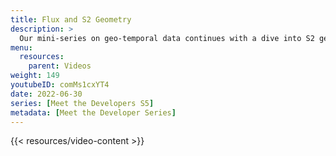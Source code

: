 ```yaml
---
title: Flux and S2 Geometry
description: >
  Our mini-series on geo-temporal data continues with a dive into S2 geometry. Here, Nathanial Cook describes what S2 geometry is, how it accelerates geo-spatial data processing, and how to use S2 cell data in InfluxDB. To learn more about the basics of geo-temporal data and InfluxDB, see [Part 1](https://youtu.be/OlT1-kMNdCs). To learn more about using Flux to query geo-temporal data, see [Part 3](https://youtu.be/iT_qKqDWm98).
menu:
  resources:
    parent: Videos
weight: 149
youtubeID: comMs1cxYT4
date: 2022-06-30
series: [Meet the Developers S5]
metadata: [Meet the Developer Series]
---
```


{{< resources/video-content >}}
